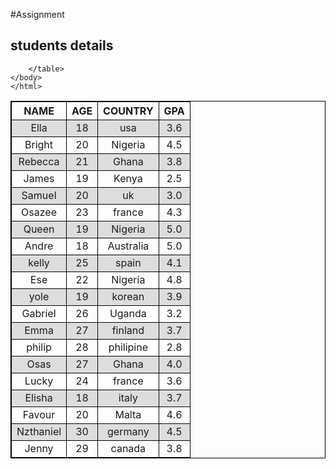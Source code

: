 #Assignment
<!DOCTYPE html>
<html>
    <head lang="en">
        <meta charset="UTF-8"
        <meta name="viewport" content="width=device-width, initial-scale=1.0">
        <style>
            table, th,td {border:1px solid black;
            text-align: center;}
        tr:nth-child(even) {
            background-color: #dddddd;
        }
        </style>
    </head>
    <body>
        <h2> students details</h2>
        <table style="width:100%">
            <tr>
                <th>NAME</th>
                <th>AGE</th>
                <th>COUNTRY</th>
                <th>GPA</th>
            </tr>
            <tr>
                <td>Ella</td>
                <td>18</td>
                <td>usa</td>
                <td>3.6</td>
            </tr>
            <tr>
                <td>Bright</td>
                <td>20</td>
                <td>Nigeria</td>
                <td>4.5</td>
            </tr>
            <tr>
                <td>Rebecca</td>
                <td>21</td>
                <td>Ghana</td>
                <td>3.8</td>
            </tr>
            <tr>
                <td>James</td>
                <td>19</td>
                <td>Kenya</td>
                <td>2.5</td>
            </tr>
            <tr>
                <td>Samuel</td>
                <td>20</td>
                <td>uk</td>
                <td>3.0</td>
            </tr>
            <tr>
                <td>Osazee</td>
                <td>23</td>
                <td>france</td>
                <td>4.3</td>
            </tr>
            <tr>
                <td>Queen</td>
                <td>19</td>
                <td>Nigeria</td>
                <td>5.0</td>
            </tr>
            <tr>
                <td>Andre</td>
                <td>18</td>
                <td>Australia</td>
                <td>5.0</td>
            </tr>
            <tr>
                <td>kelly </td>
                <td>25</td>
                <td>spain</td>
                <td>4.1</td> 
            </tr>
            <tr>
                <td>Ese</td>
                <td>22</td>
                <td>Nigeria</td>
                <td>4.8</td>                
            </tr>
            <tr>
                <td>yole</td>
                <td>19</td>
                <td>korean</td>
                <td>3.9</td>
            </tr>
            <tr>
                <td>Gabriel</td>
                <td>26</td>
                <td>Uganda</td>
                <td>3.2</td>
            </tr>
            <tr>
                <td>Emma</td>
                <td>27</td>
                <td>finland</td>
                <td>3.7</td>
            </tr>
            <tr>
                <td>philip</td>
                <td>28</td>
                <td>philipine</td>
                <td>2.8</td>
            </tr>
            <tr>
                <td>Osas</td>
                <td>27</td>
                <td>Ghana</td>
                <td>4.0</td>                
            </tr>
            <tr>
                <td>Lucky</td>
                <td>24</td>
                <td>france</td>
                <td>3.6</td>
            </tr>
            <tr>
                <td>Elisha</td>
                <td>18</td>
                <td>italy</td>
                <td>3.7</td>
            </tr>
            <tr>
                <td>Favour</td>
                <td>20</td>
                <td>Malta</td>
                <td>4.6</td>
            </tr>
            <tr>
                <td>Nzthaniel</td>
                <td>30</td>
                <td>germany</td>
                <td>4.5</td>
            </tr>
            <tr>
                <td>Jenny</td>
                <td>29</td>
                <td>canada</td>
                <td>3.8</td>
            </tr>


        </table>
    </body>
    </html>
        

